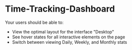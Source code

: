 # Time-Tracking-Dashboard

Your users should be able to:  

- View the optimal layout for the interface "Desktop"
- See hover states for all interactive elements on the page
- Switch between viewing Daily, Weekly, and Monthly stats

  
